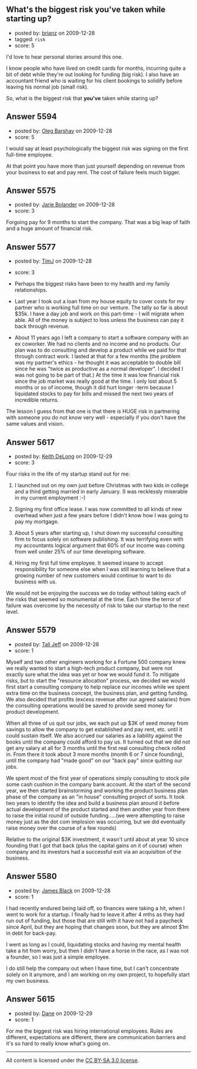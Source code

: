 ## What's the biggest risk you've taken while starting up?

- posted by: [brianz](https://stackexchange.com/users/-1/1542-brianz) on 2009-12-28
- tagged: `risk`
- score: 5

I'd love to hear personal stories around this one.

I know people who have lived on credit cards for months, incurring quite a bit of debt while they're out looking for funding (big risk).  I also have an accountant friend who is waiting for his client bookings to solidify before leaving his normal job (small risk).

So, what is the biggest risk that **you've** taken while staring up?


## Answer 5594

- posted by: [Oleg Barshay](https://stackexchange.com/users/-1/1098-oleg-barshay) on 2009-12-28
- score: 5

I would say at least psychologically the biggest risk was signing on the first full-time employee.  

At that point you have more than just yourself depending on revenue from your business to eat and pay rent.  The cost of failure feels much bigger.


## Answer 5575

- posted by: [Jarie Bolander](https://stackexchange.com/users/-1/585-jarie-bolander) on 2009-12-28
- score: 3

Forgoing pay for 9 months to start the company. That was a big leap of faith and a huge amount of financial risk.


## Answer 5577

- posted by: [TimJ](https://stackexchange.com/users/-1/1172-timj) on 2009-12-28
- score: 3

- Perhaps the biggest risks have been to my health and my family relationships.

- Last year I took out a loan from my house equity to cover costs for my partner who is working full time on our venture.  The tally so far is about $35k.  I have a day job and work on this part-time - I will migrate when able.  All of the money is subject to loss unless the business can pay it back through revenue. 

- About 11 years ago I left a company to start a software company with an ex coworker.  We had no clients and no income and no products.  Our plan was to do consulting and develop a product while we paid for that through contract work.   I lasted at that for a few months (the problem was my partner's ethics - he thought it was acceptable to double bill since he was "twice as productive as a normal developer".  I decided I was not going to be part of that.)  At the time it was low financial risk since the job market was really good at the time.  I only lost about 5 months or so of income, though it did hurt longer -term because I liquidated stocks to pay for bills and missed the next two years of incredible returns. 

The lesson I guess from that one is that there is HUGE risk in partnering with someone you do not know very well - especially if you don't have the same values and vision.




## Answer 5617

- posted by: [Keith DeLong](https://stackexchange.com/users/-1/888-keith-delong) on 2009-12-29
- score: 3

Four risks in the life of my startup stand out for me:

1. I launched out on my own just before Christmas with two kids in college and a third getting married in early January. (I was recklessly miserable in my current employment :-)

2. Signing my first office lease. I was now committed to all kinds of new overhead when just a few years before I didn’t know how I was going to pay my mortgage.

3. About 5 years after starting up, I shut down my successful consulting firm to focus solely on software publishing. It was terrifying even with my accountants logical argument that 60% of our income was coming from well under 25% of our time developing software.

4. Hiring my first full time employee. It seemed insane to accept responsibility for someone else when I was still learning to believe that a growing number of new customers would continue to want to do business with us.

We would not be enjoying the success we do today without taking each of the risks that seemed so monumental at the time. Each time the terror of failure was overcome by the necessity of risk to take our startup to the next level. 


## Answer 5579

- posted by: [Tall Jeff](https://stackexchange.com/users/-1/957-tall-jeff) on 2009-12-28
- score: 1

Myself and two other engineers working for a Fortune 500 company knew we really wanted to start a high-tech product company, but were not exactly sure what the idea was yet or how we would fund it. To mitigate risks, but to start the "resource allocation" process, we decided we would first start a consulting company to help replace our incomes while we spent extra time on the business concept, the business plan, and getting funding. We also decided that profits (excess revenue after our agreed salaries) from the consulting operations would be saved to provide seed money for product development.

When all three of us quit our jobs, we each put up $3K of seed money from savings to allow the company to get established and pay rent, etc. until it could sustain itself. We also accrued our salaries as a liability against the books until the company could afford to pay us. It turned out that we did not get any salary at all for 3 months until the first real consulting check rolled in. From there it took about 3 more months (month 6 or 7 since founding), until the company had "made good" on our "back pay" since quitting our jobs.

We spent most of the first year of operations simply consulting to stock pile some cash cushion in the company bank account. At the start of the second year, we then started brainstorming and working the product business plan phase of the company as an "in house" consulting project of sorts. It took two years to identify the idea and build a business plan around it before actual development of the product started and then another year from there to raise the initial round of outside funding.....(we were attempting to raise money just as the dot com implosion was occurring, but we did eventually raise money over the course of a few rounds)

Relative to the original $3K investment, it wasn't until about at year 10 since founding that I got that back (plus the capital gains on it of course) when company and its investors had a successful exit via an acquisition of the business. 


## Answer 5580

- posted by: [James Black](https://stackexchange.com/users/-1/1074-james-black) on 2009-12-28
- score: 1

I had recently endured being laid off, so finances were taking a hit, when I went to work for a startup. I finally had to leave it after 4 mths as they had run out of funding, but those that are still with it have not had a paycheck since April, but they are hoping that changes soon, but they are almost $1m in debt for back-pay.

I went as long as I could, liquidating stocks and having my mental health take a hit from worry, but then I didn't have a horse in the race, as I was not a founder, so I was just a simple employee.

I do still help the company out when I have time, but I can't concentrate solely on it anymore, and I am working on my own project, to hopefully start my own business.


## Answer 5615

- posted by: [Dane](https://stackexchange.com/users/-1/1441-dane) on 2009-12-29
- score: 1

For me the biggest risk was hiring international employees.  Rules are different, expectations are different, there are communication barriers and it's so hard to really know what's going on.



---

All content is licensed under the [CC BY-SA 3.0 license](https://creativecommons.org/licenses/by-sa/3.0/).
